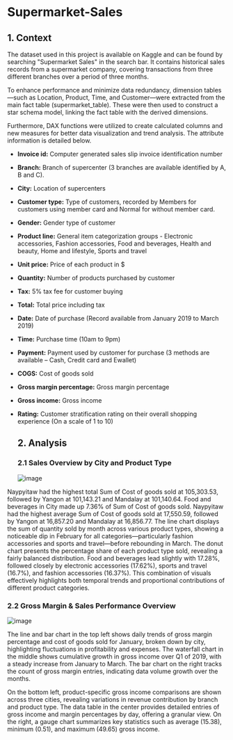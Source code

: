 # Supermarket-Sales

## 1. Context
  The dataset used in this project is available on Kaggle and can be found by searching "Supermarket Sales" in the search bar. It contains historical sales records from a supermarket company, covering transactions from three different branches over a period of three months.

To enhance performance and minimize data redundancy, dimension tables—such as Location, Product, Time, and Customer—were extracted from the main fact table (supermarket_table). These were then used to construct a star schema model, linking the fact table with the derived dimensions.

Furthermore, DAX functions were utilized to create calculated columns and new measures for better data visualization and trend analysis.
The attribute information is detailed below.

- **Invoice id:** Computer generated sales slip invoice identification number
- **Branch:** Branch of supercenter (3 branches are available identified by A, B and C).
- **City:** Location of supercenters
- **Customer type:** Type of customers, recorded by Members for customers using member card and Normal for without member card.
- **Gender:** Gender type of customer
- **Product line:** General item categorization groups - Electronic accessories, Fashion accessories, Food and beverages, Health and beauty, Home and lifestyle, Sports and travel
- **Unit price:** Price of each product in $
- **Quantity:** Number of products purchased by customer
- **Tax:** 5% tax fee for customer buying
- **Total:** Total price including tax
- **Date:** Date of purchase (Record available from January 2019 to March 2019)
- **Time:** Purchase time (10am to 9pm)
- **Payment:** Payment used by customer for purchase (3 methods are available – Cash, Credit card and Ewallet)
- **COGS:** Cost of goods sold
- **Gross margin percentage:** Gross margin percentage
- **Gross income:** Gross income
- **Rating:** Customer stratification rating on their overall shopping experience (On a scale of 1 to 10)

  ## 2. Analysis
  ### 2.1 Sales Overview by City and Product Type

  ![image](https://github.com/user-attachments/assets/62b24ac7-f640-409d-a6eb-c116bf2e69a8)
  
﻿Naypyitaw had the highest total Sum of Cost of goods sold at 105,303.53, followed by Yangon at 101,143.21 and Mandalay at 101,140.64.﻿﻿
﻿﻿﻿﻿Food and beverages in City  made up 7.36% of Sum of Cost of goods sold.﻿﻿
﻿﻿Naypyitaw had the highest average Sum of Cost of goods sold at 17,550.59, followed by Yangon at 16,857.20 and Mandalay at 16,856.77.﻿﻿
﻿﻿The line chart displays the sum of quantity sold by month across various product types, showing a noticeable dip in February for all categories—particularly fashion accessories and sports and travel—before rebounding in March. The donut chart presents the percentage share of each product type sold, revealing a fairly balanced distribution. Food and beverages lead slightly with 17.28%, followed closely by electronic accessories (17.62%), sports and travel (16.7%), and fashion accessories (16.37%). This combination of visuals effectively highlights both temporal trends and proportional contributions of different product categories.

### 2.2 Gross Margin & Sales Performance Overview

![image](https://github.com/user-attachments/assets/a5cf5a5d-a871-49f3-bb73-39e933a69170)

The line and bar chart in the top left shows daily trends of gross margin percentage and cost of goods sold for January, broken down by city, highlighting fluctuations in profitability and expenses. The waterfall chart in the middle shows cumulative growth in gross income over Q1 of 2019, with a steady increase from January to March. The bar chart on the right tracks the count of gross margin entries, indicating data volume growth over the months.

On the bottom left, product-specific gross income comparisons are shown across three cities, revealing variations in revenue contribution by branch and product type. The data table in the center provides detailed entries of gross income and margin percentages by day, offering a granular view. On the right, a gauge chart summarizes key statistics such as average (15.38), minimum (0.51), and maximum (49.65) gross income.



﻿﻿
﻿﻿
﻿
